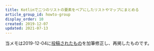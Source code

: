 ```yaml
---
title: Kotlinで二つのリストの要素をペアにしたリストやマップにまとめる
article_group_id: howto-group
display_order: 10
created: 2019-12-07
updated: 2021-07-13
---
```

当メモは2019-12-04に[投稿されたもの](https://npnl.hatenablog.jp/entry/2019/12/07/001024)を加筆修正し、再掲したものです。
